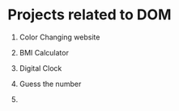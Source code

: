 # Projects related to DOM 

1) Color Changing website

2) BMI Calculator

3) Digital Clock

4) Guess the number 

5)
